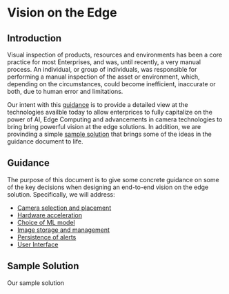 # Vision on the Edge

## Introduction

Visual inspection of products, resources and environments has been a core practice for most Enterprises, and was, until recently, a very manual process. An individual, or group of individuals, was responsible for performing a manual inspection of the asset or environment, which, depending on the circumstances, could become inefficient, inaccurate or both, due to human error and limitations.

Our intent with this [guidance](#guidance.md) is to provide a detailed view at the technologies availble today to allow enterprices to fully capitalize on the power of AI, Edge Computing and advancements in camera technologies to bring bring powerful vision at the edge solutions. In addition, we are provinding a simple [sample solution](#vision-sample.md) that brings some of the ideas in the guidance document to life. 

## Guidance

The purpose of this document is to give some concrete guidance on some of the key decisions when designing an end-to-end vision on the edge solution. Specifically, we will address:

* [Camera selection and placement](#camera-considerations)
* [Hardware acceleration](#hardware-acceleration)
* [Choice of ML model](#machine-learning-model)
* [Image storage and management](#image-storage-and-management)
* [Persistence of alerts](#inferencing-results-persistence)
* [User Interface](#user-interface)

## Sample Solution

Our sample solution 
